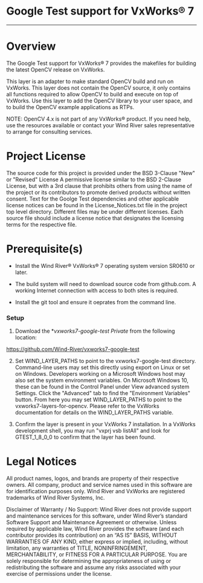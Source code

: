 Google Test support for VxWorks® 7
===
---

# Overview

The Google Test support for VxWorks® 7 provides the makefiles for building the
latest OpenCV release on VxWorks.

This layer is an adapter to make standard OpenCV build and run on
VxWorks. This layer does not contain the OpenCV source, it only
contains all functions required to allow OpenCV to build and execute
on top of VxWorks. Use this layer to add the OpenCV library to your 
user space, and to build the OpenCV example applications as RTPs.

NOTE: OpenCV 4.x is not part of any VxWorks® product. If you need help, 
use the resources available or contact your Wind River sales representative 
to arrange for consulting services.

# Project License

The source code for this project is provided under the BSD 3-Clause "New" or 
"Revised" License A permissive license similar to the BSD 2-Clause License, 
but with a 3rd clause that prohibits others from using the name of the project
or its contributors to promote derived products without written consent.
Text for the Goolge Test dependencies and other applicable license notices can
be found in the License_Notices.txt file in the project top level directory. 
Different files may be under different licenses. Each source file should 
include a license notice that designates the licensing terms for the respective
file.

# Prerequisite(s)

* Install the Wind River® VxWorks® 7 operating system version SR0610 or later.

* The build system will need to download source code from github.com.  A
  working Internet connection with access to both sites is required.

* Install the git tool and ensure it oeprates from the command line.

### Setup

1. Download the **vxworks7-google-test Private* from the following location:

https://github.com/Wind-River/vxworks7-google-test

2. Set WIND_LAYER_PATHS to point to the vxworks7-google-test directory. 
Command-line users may set this directly using export on Linux or set on 
Windows. Developers working on a Microsoft Windows host may also set the system
environment variables. On Microsoft Windows 10, these can be found in the 
Control Panel under View advanced system Settings. Click the "Advanced" tab to
find the "Environment Variables" button. From here you may set WIND_LAYER_PATHS
to point to the vxworks7-layers-for-opencv. Please refer to the VxWorks 
documentation for details on the WIND_LAYER_PATHS variable.

2. Confirm the layer is present in your VxWorks 7 installation. In a VxWorks 
development shell, you may run "vxprj vsb listAll" and look for GTEST_1_8_0_0
to confirm that the layer has been found.


# Legal Notices

All product names, logos, and brands are property of their respective owners. All company, 
product and service names used in this software are for identification purposes only. 
Wind River and VxWorks are registered trademarks of Wind River Systems, Inc.

Disclaimer of Warranty / No Support: Wind River does not provide support 
and maintenance services for this software, under Wind River’s standard 
Software Support and Maintenance Agreement or otherwise. Unless required 
by applicable law, Wind River provides the software (and each contributor 
provides its contribution) on an “AS IS” BASIS, WITHOUT WARRANTIES OF ANY 
KIND, either express or implied, including, without limitation, any warranties 
of TITLE, NONINFRINGEMENT, MERCHANTABILITY, or FITNESS FOR A PARTICULAR 
PURPOSE. You are solely responsible for determining the appropriateness of 
using or redistributing the software and assume any risks associated with 
your exercise of permissions under the license.
